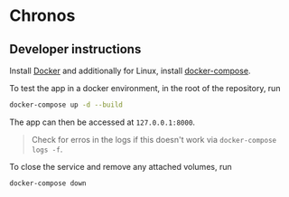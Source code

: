 # Chronos

## Developer instructions
Install [Docker](https://docs.docker.com/get-docker/) and additionally for Linux, install [docker-compose](https://docs.docker.com/compose/install/).

To test the app in a docker environment, in the root of the repository, run

```bash
docker-compose up -d --build
```

The app can then be accessed at `127.0.0.1:8000`. 

>Check for erros in the logs if this doesn't work via `docker-compose logs -f`.

To close the service and remove any attached volumes, run

```bash
docker-compose down
```
